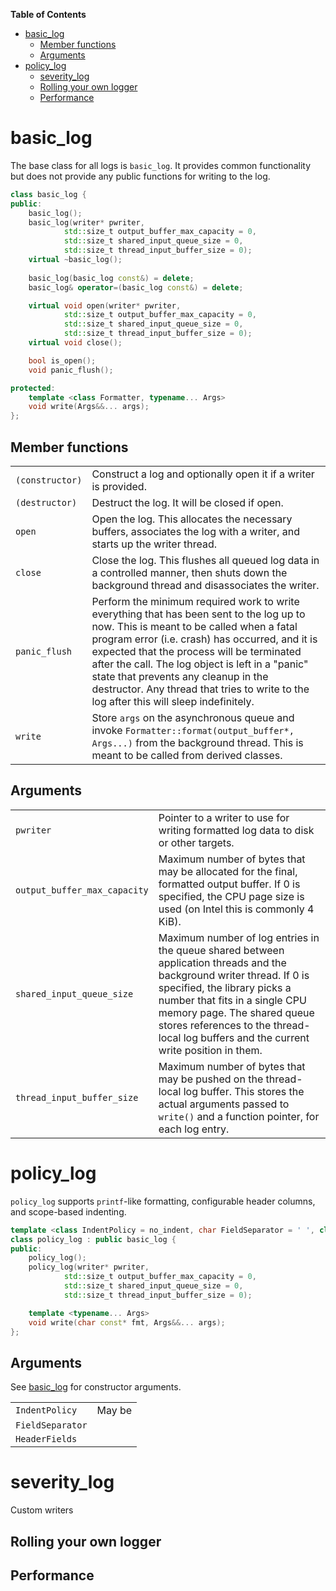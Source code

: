**Table of Contents**

- [basic_log](#)
	- [Member functions](#)
	- [Arguments](#)
- [policy_log](#)
	- [severity_log](#)
	- [Rolling your own logger](#)
	- [Performance](#)

basic_log
=========
The base class for all logs is `basic_log`. It provides common functionality
but does not provide any public functions for writing to the log.
```c++
class basic_log {
public:
    basic_log();
    basic_log(writer* pwriter, 
            std::size_t output_buffer_max_capacity = 0,
            std::size_t shared_input_queue_size = 0,
            std::size_t thread_input_buffer_size = 0);
    virtual ~basic_log();
    
    basic_log(basic_log const&) = delete;
    basic_log& operator=(basic_log const&) = delete;

    virtual void open(writer* pwriter, 
            std::size_t output_buffer_max_capacity = 0,
            std::size_t shared_input_queue_size = 0,
            std::size_t thread_input_buffer_size = 0);
    virtual void close();

    bool is_open();
    void panic_flush();

protected:
    template <class Formatter, typename... Args>
    void write(Args&&... args);
};
```

Member functions
----------------
<table>
<tr><td><code>(constructor)</code></td><td>Construct a log and optionally open
it if a writer is provided.</td></tr>
<tr><td><code>(destructor)</code></td><td>Destruct the log. It will be closed
if open.
</td></tr>
<tr><td><code>open</code></td><td>Open the log. This allocates the necessary buffers,
associates the log with a writer, and starts up the writer thread.</td></tr>
<tr><td><code>close</code></td><td>Close the log. This flushes all queued log data in a
controlled manner, then shuts down the background thread and disassociates the
writer.</td></tr>
<tr><td><code>panic_flush</code></td><td>Perform the minimum required work to
write everything that has been sent to the log up to now. This is meant to be
called when a fatal program error (i.e. crash) has occurred, and it is expected
that the process will be terminated after the call. The log object is left in a
"panic" state that prevents any cleanup in the destructor. Any thread that
tries to write to the log after this will sleep indefinitely.</td></tr>
<tr><td><code>write</code></td><td>Store <code>args</code> on the
asynchronous queue and invoke
<code>Formatter::format(output_buffer*, Args...)</code>
from the background thread. This is meant to be called from derived classes.
</table>

Arguments
---------
<table>
<tr><td><code>pwriter</code></td><td>Pointer to a writer to use for writing
formatted log data to disk or other targets.
<tr><td><code>output_buffer_max_capacity</code></td><td>Maximum number of bytes
that may be allocated for the final, formatted output buffer. If 0 is
specified, the CPU page size is used (on Intel this is commonly 4
KiB).</td></tr>
<tr><td><code>shared_input_queue_size</code></td><td>Maximum number of log
entries in the queue shared between application threads and the background
writer thread.  If 0 is specified, the library picks a number that fits in a
single CPU memory page. The shared queue stores references to the thread-local
log buffers and the current write position in them.</td></tr>
<tr><td><code>thread_input_buffer_size</code></td><td>Maximum number of bytes
that may be pushed on the thread-local log buffer. This stores the actual
arguments passed to <code>write()</code> and a function pointer, for each log
entry.</td></tr>
</table>

policy_log
==========
`policy_log` supports `printf`-like formatting, configurable header
columns, and scope-based indenting.

```c++
template <class IndentPolicy = no_indent, char FieldSeparator = ' ', class... HeaderFields>
class policy_log : public basic_log {
public:
    policy_log();
    policy_log(writer* pwriter,
            std::size_t output_buffer_max_capacity = 0,
            std::size_t shared_input_queue_size = 0,
            std::size_t thread_input_buffer_size = 0);

    template <typename... Args>
    void write(char const* fmt, Args&&... args);
};
```

Arguments
---------
See [basic_log](#) for constructor arguments.
<table>
<tr><td><code>IndentPolicy</code></td>
<td>May be <code></td></tr>
<tr><td><code>FieldSeparator</code></td><td></td></tr>
<tr><td><code>HeaderFields</code></td><td></td></tr>
</table>


severity_log
============

Custom writers

Rolling your own logger
-----------------------

Performance
-----------


